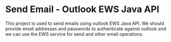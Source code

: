 # Send Email - Outlook EWS Java API
This project is used to send emails using outlook EWS Java API. We should provide email addresses and passwords to authenticate against outlook and we can use the EWS service for send and other email operations.
